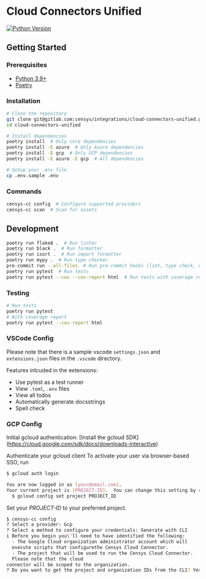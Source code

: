 # Cloud Connectors Unified

[![Python Version](https://img.shields.io/badge/python-3.9%2B-blue?logo=python)](https://www.python.org/downloads/)

## Getting Started

### Prerequisites

- [Python 3.9+](https://www.python.org/downloads/)
- [Poetry](https://python-poetry.org/docs/)

### Installation

```sh
# Clone the repository
git clone git@gitlab.com:censys/integrations/cloud-connectors-unified.git
cd cloud-connectors-unified

# Install dependencies
poetry install  # Only core dependencies
poetry install -E azure  # Only Azure dependencies
poetry install -E gcp  # Only GCP dependencies
poetry install -E azure -E gcp  # All dependencies

# Setup your .env file
cp .env.sample .env
```

### Commands

```sh
censys-cc config  # Configure supported providers
censys-cc scan  # Scan for assets
```

## Development

```sh
poetry run flake8 .  # Run linter
poetry run black .  # Run formatter
poetry run isort .  # Run import formatter
poetry run mypy .  # Run type checker
pre-commit run --all-files  # Run pre-commit hooks (lint, type check, etc.)
poetry run pytest  # Run tests
poetry run pytest --cov --cov-report html  # Run tests with coverage report
```

### Testing

```sh
# Run tests
poetry run pytest
# With coverage report
poetry run pytest --cov-report html
```

### VSCode Config

Please note that there is a sample vscode `settings.json` and `extensions.json`
files in the `.vscode` directory.

Features inlcuded in the extensions:

- Use pytest as a test runner
- View `.toml`, `.env` files
- View all todos
- Automatically generate docsstrings
- Spell check

### GCP Config

<!-- TODO: if this is your first time using Censys Cloud Connectors, follow these directions. Otherwise, skip to... -->

Initial gcloud authentication:
[Install the gcloud SDK] (<https://cloud.google.com/sdk/docs/downloads-interactive>)
<!-- Is this necessary? -->
<!-- - Install kubectl
    ```sh
    gcloud components install kubectl
    ``` -->

Authenticate your gcloud client
To activate your user via browser-based SSO, run

```sh
$ gcloud auth login

You are now logged in as [your@email.com].
Your current project is [PROJECT-ID].  You can change this setting by running:
  $ gcloud config set project PROJECT_ID
```

Set your _PROJECT-ID_ to your preferred project.

```sh
$ censys-cc config
? Select a provider: Gcp
? Select a method to configure your credentials: Generate with CLI
i Before you begin you\'ll need to have identified the following:
  - The Google Cloud organization administrator account which will
  execute scripts that configurethe Censys Cloud Connector.
  - The project that will be used to run the Censys Cloud Connector.
  Please note that the cloud
connector will be scoped to the organization.
? Do you want to get the project and organization IDs from the CLI? Yes

```
